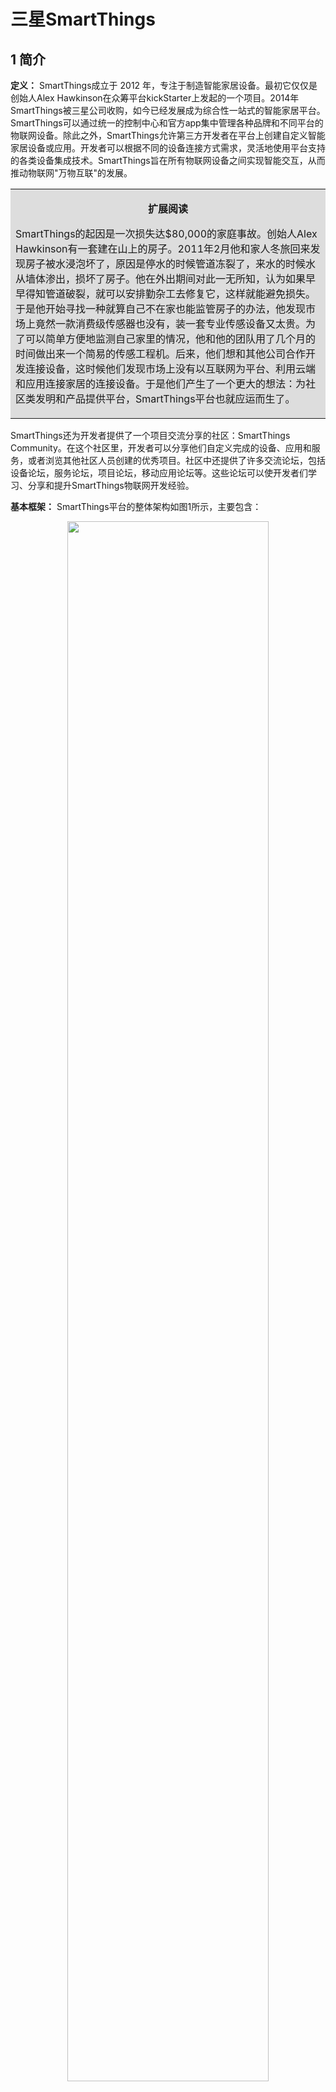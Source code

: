 

# 三星SmartThings

## 1 简介

**定义：** SmartThings成立于 2012 年，专注于制造智能家居设备。最初它仅仅是创始人Alex Hawkinson在众筹平台kickStarter上发起的一个项目。2014年SmartThings被三星公司收购，如今已经发展成为综合性一站式的智能家居平台。SmartThings可以通过统一的控制中心和官方app集中管理各种品牌和不同平台的物联网设备。除此之外，SmartThings允许第三方开发者在平台上创建自定义智能家居设备或应用。开发者可以根据不同的设备连接方式需求，灵活地使用平台支持的各类设备集成技术。SmartThings旨在所有物联网设备之间实现智能交互，从而推动物联网&quot;万物互联&quot;的发展。

<table><tr><td bgcolor=#dddddd>
<p align="center"><b>扩展阅读</b></p>
<p> 
SmartThings的起因是一次损失达$80,000的家庭事故。创始人Alex Hawkinson有一套建在山上的房子。2011年2月他和家人冬旅回来发现房子被水浸泡坏了，原因是停水的时候管道冻裂了，来水的时候水从墙体渗出，损坏了房子。他在外出期间对此一无所知，认为如果早早得知管道破裂，就可以安排勤杂工去修复它，这样就能避免损失。于是他开始寻找一种就算自己不在家也能监管房子的办法，他发现市场上竟然一款消费级传感器也没有，装一套专业传感设备又太贵。为了可以简单方便地监测自己家里的情况，他和他的团队用了几个月的时间做出来一个简易的传感工程机。后来，他们想和其他公司合作开发连接设备，这时候他们发现市场上没有以互联网为平台、利用云端和应用连接家居的连接设备。于是他们产生了一个更大的想法：为社区类发明和产品提供平台，SmartThings平台也就应运而生了。
</p>
</td></tr></table>

SmartThings还为开发者提供了一个项目交流分享的社区：SmartThings Community。在这个社区里，开发者可以分享他们自定义完成的设备、应用和服务，或者浏览其他社区人员创建的优秀项目。社区中还提供了许多交流论坛，包括设备论坛，服务论坛，项目论坛，移动应用论坛等。这些论坛可以使开发者们学习、分享和提升SmartThings物联网开发经验。

**基本框架：** SmartThings平台的整体架构如图1所示，主要包含：

<div align=center>
<img src=".\pics\pic1.png" width="80%">

图1 SmartThings平台架构
</div>

- 智能物联网设备：包含第三方厂商设备，三星设备以及各类独立的物联网设备。SmartThings平台为设备接入云端提供了三种连接方式，包括设备-SmartThings云连接，设备-第三方云-SmartThings云连接以及设备-控制中心- SmartThings云连接。开发者可以根据需求实现设备连接SmartThings云的方式；
- 服务（Service或SmartAPP）：用户自定义的服务程序，旨在SmartThings平台和物联网设备间建立连接得以控制和获取设备的状态，或辅助实现第三方云和SmartThings云的通信；
- SmartThings API：SmartThings平台提供的用于集成、控制、管理物联网设备和自定义服务的接口；
- SmartThings云：在物联网设备、服务和SmartThings app之间建立连接，实现数据交换的平台；
- SmartThings app：SmartThings平台为用户提供了一个官方的SmartThings app，用以集中管理各种物联网设备和服务；
- 开发者工作区（Developer Workspace）：平台提供的向SmartThings云中添加物联网设备和自定义服务的开发者工具。

**开发者工作区：** SmartThings平台为开发者提供了两种类型的开发工作区：一种是易于使用的图形化的网页控制台（Web Console），另一种是SmartThings SDK。

网页控制台是SmartThings平台提供的一个基于网页操作的集成开发环境。它支持设备、服务的图形化集成，并提供了设备插件（Plugin）模拟器和虚拟设备功能，使开发者能够用虚拟的移动应用界面和物联网设备测试其开发的服务或应用。网页控制台上还提供了消息日志（Logger），允许开发者跟踪和查询物联网设备的历史活动，方便用户的开发调试。

SmartThings SDK提供了类似于网页控制台的功能，支持设备和服务的集成。此SDK依附于Atom编辑器（GitHub上的开源项目）的IDE，并额外提供了一个命令行接口。和网页控制器一样，此SDK也提供了设备插件模拟器和虚拟设备功能。

**官方认证的物联网设备：** 截止2018年底，SmartThings官方支持且已认证的物联网设备共304款，涉及48个厂商，包括三星、亚马逊、谷歌等知名公司。SmartThings认证的设备涉及到十余种类别，详细分类如表1所示。


<div style="text-align:center">
<table style="margin:auto">
<caption>表1 SmartThings官方认证设备分类</caption>
<tr>
<th>类别</th>
<th>控制中心</th>
<th>集成平台</th>
<th>语音助手</th>
<th>灯&开关</th>
<th>插座</th>
<th>传感器</th>
<th>摄像头&门铃</th>
<th>门锁</th>
<th>温度调节装置</th>
<th>音响</th>
<th>其它</th>
</tr>
<tr>
<td>数量</td>
<td>9</td>
<td>8</td>
<td>8</td>
<td>105</td>
<td>39</td>
<td>43</td>
<td>11</td>
<td>40</td>
<td>9</td>
<td>14</td>
<td>18</td>
</tr>

</table>
</div>



## 2 关键特性

SmartThings采用基于设备模型的设备开发方式，提供了三种设备集成方式，支持大多数物联网设备与SmartThings云的连接。在服务开发方面，SmartThings采用基于生命周期的服务开发方式，每个周期阶段的分工明确，最大程度上保证了自定义服务与SmartThings平台的兼容性。在移动应用开发方面，SmartThings支持插件式移动应用开发。用户可以按需添加或删除物联网设备对应的插件。在三端应用集成与简化方面， SmartThings采取了基于设备档案的集成方案。

在本节中，我们将详细介绍SmartThings平台最具特点的关键特性，即其三种设备集成方式、基于生命周期的服务开发方式和插件式移动应用开发。

**(1)设备集成方式**

SmartThings为物联网设备提供了三种与SmartThings云连接的方式：设备-SmartThings云连接，设备-第三方云-SmartThings云连接以及设备-控制中心- SmartThings云连接。设备开发者在完成设备开发之后，还需要根据选择的连接方式添加SmartThings要求的额外配置，实现设备与云端的集成。由于SmartThings使用较为传统的设备开发方案，并且需要满足SmartThings平台的各项开发要求，其设备开发和集成步骤均较为复杂。下面我们将详细介绍SmartThings支持的三种设备连接方式：


<div align=center>
<img src=".\pics\pic1.png" width="80%">

图2 设备-SmartThings云连接的设备集成方案
</div>

若要使用设备-SmartThings云连接的集成方案（如图2），设备开发者需要预先申请安全认证，如X.509证书或ED25519公钥（一种常用的椭圆曲线签名方案），并将其存放在设备中。如果申请的是X.509证书，开发者需要存放X.509 证书的通用唯一识别码UUID。如果是ED25519公钥，开发者可以用SmartThings提供的API将其转换为设备签名。设备开发者还需要提供符合SmartThings要求的设备接口，并向SmartThings云提供一个URL用以接收和发送设备上的数据和命令。设备需要支持CoAP协议以实现与SmartThings云的通讯。除此之外，设备开发者还需要自主提供与SmartThings app配对的方案。SmartThings支持设备通过SmartThings云直接进行配对。对于成熟的第三方设备设计厂商，SmartThings还提供了基于遥控按钮和设备按钮的配对方案。用户可以通过厂商额外提供的遥控按钮或嵌入设备的匹配按钮，实现同一WiFi网络中的物联网设备和SmartThings app的配对。

<div align=center>
<img src=".\pics\pic1.png" width="80%">

图3 设备-第三方云-SmartThings云连接的设备集成方案
</div>

若要使用设备-第三方云-SmartThings云连接的集成方案（如图3），设备开发者需要自己实现一个连接器（Connector）服务完成云-云之间的通信和命令的解析，使设备能间接地与SmartThings云通信。下面用LIFX智能灯作为例子简单说明设备-第三方云- SmartThings云连接集成的工作流程：1.终端用户在app中点击打开LIFX智能灯的按钮。2. SmartThings云接收此开灯事件，生成携带第三方OAuth访问令牌的命令[11]，并发送到连接器服务。3. 连接器服务解析此命令，生成设备支持的&quot;on&quot;命令并将其传输到第三方的LIFX云。4. LIFX云发送&quot;on&quot;命令到LIFX智能灯将其开启。5. 智能灯的状态通过连接器返回SmartThings云，用户的SmartThings app界面得到更新，显示灯已打开。

<div align=center>
<img src=".\pics\pic1.png" width="80%">

图4 设备-控制中心- SmartThings云连接的设备集成方案
</div>

若要使用设备-控制中心- SmartThings云连接的集成方案（如图4），设备开发者需要在设备中嵌入ZigBee或Z-Wave通信协议，同时也需要自主开发SmartThings要求的设备接口，以及与控制中心配对的方案。在该模式下，物联网设备会先通过ZigBee或Z-Wave协议与控制中心连接，再由控制中心通过WiFi或以太网与SmartThings云进行通信。目前SmartThings支持的控制中心包括官方的SmartThings hub和三星的Samsung Connect Home hub系列控制中心。

**(2)基于生命周期的服务开发**

本节我们将详细介绍SmartThings平台要求开发者在自定义服务中实现的生命周期（Lifecycle），以及平台允许服务创建的订阅事件和调度事件。最后我们将简单介绍SmartThings支持的服务开发形式。

**①服务生命周期**

SmartThings平台要求服务开发者在服务中实现各个生命周期阶段（Lifecycle Phase）请求的处理程序。当服务被注册到SmartThings平台后，便会开始它的生命周期直至此服务被卸载。服务的生命周期需要包括7个生命周期阶段：PING（服务存在访问请求），CONFIGURATION（服务相关配置信息请求），INSTALL（服务安装请求），UPDATE（服务更新请求），EVENT（服务响应触发事件请求），OAUTH\_CALLBACK（服务访问第三方云请求），UNINSTALL（服务卸载请求）。服务在各个生命周期阶段均会被SmartThings云调用。反之，服务也可以调用SmartThings 平台的RESTful API发送和接收数据或命令[11]。SmartThings平台在服务的每个生命周期阶段向其发送一个POST请求，请求主体会包含某一生命周期阶段标识和依赖于此生命周期阶段的相关数据。服务要求能够解析并响应此请求。服务响应使用传统HTTP响应代码：2XX表示成功，4XX表示请求的输入错误，5XX表示SmartThings平台上的故障。服务的生命周期工作流程及每个生命周期阶段内SmartThings平台的请求内容如图5所示。


<div align=center>
<img src=".\pics\pic1.png" width="80%">

图5 服务的生命周期工作流程
</div>

- PING生命周期阶段：发生在服务在平台上注册后。在此阶段，SmartThings平台发送包含服务识别号的请求验证服务的存在性和完整性。服务需要返回一个200状态和包含服务识别号的pingData字段表示响应成功。
- CONFIGURATION生命周期阶段：发生在服务安装期间。在此阶段，SmartThings平台请求查询该服务的基本配置信息，以及需要访问的设备及其权限。其中还分为两个子阶段：INITIALIZE子阶段和PAGE子阶段。SmartThings平台在INITIALIZE子阶段请求查询服务对应的移动应用的初始化页面的配置信息，在PAGE子阶段请求查询移动应用中后续每个页面的配置信息，有多个页面则需多次查询。服务需要在各个子阶段返回其配置信息和需要的设备访问权限。
- INSTALL生命周期阶段：发生在服务安装完成时。在此阶段，SmartThings平台向服务发送移动应用的相关信息和访问令牌，以及授权的设备信息及相应权限。服务需要返回一个200状态和一个空的installData字段表示响应成功。服务在此阶段还可以在响应中向SmartThings平台请求添加事件订阅和事件调度。
- UPDATE生命周期阶段：发生在终端用户需要更新已经安装的服务的配置时。在此阶段，SmartThings平台向服务发送所有更新的和之前的设备信息及授权权限。如：如果要将服务监测的设备号从74aac3bb变为64aac3bb，需要在请求的config和previousConfig字段中分别添加&quot;deviceId&quot;：&quot;64aac3bb&quot;和&quot;deviceId&quot;：&quot;74aac3bb&quot;。服务需要返回一个200状态和一个空的updateData字段表示响应成功。服务在此阶段还可以请求更新已添加的事件订阅和事件调度。
- UNINSTALL生命周期阶段：发生在服务被终端用户卸载时。在此阶段，服务接收到平台请求后需要处理所有的清理任务。同时SmartThings平台会删除与此服务相关的事件订阅和事件调度。服务需要返回一个200状态和一个空的uninstallData字段表示响应成功。
- OAUTH\_CALLBACK生命周期阶段：发生在第三方云响应服务的OAuth认证请求时。在此阶段，SmartThings平台向服务发送一个包含第三方OAuth系统提供的授权码和访问令牌的URL。服务可以从中提取所需的令牌，使其有权访问第三方系统。服务需要返回一个200状态和一个空的oAuthCallbackData字段表示响应成功。
- EVENT生命周期阶段：发生订阅或调度事件被触发时。在此阶段，SmartThings平台向服务发送触发的订阅事件或调度事件的详细信息。如果是订阅事件，会声明响应的事件为设备事件（DEVICE\_EVENT）或功能事件（CAPABILITY\_EVENT）；如果是调度事件，会声明响应的事件为计时器事件（TIMER\_EVENT）。服务中需要包含处理这些事件的回调函数，并返回一个200状态和一个空的event字段表示响应成功。

**②事件订阅**

SmartThings平台要求连接的物联网设备在状态发生变化时能够上传其状态（此功能需要设备开发者自主开发）。当SmartThings云检测到状态变化后，便会在云端创建一个事件。服务可以在授权的设备上为指定的事件创建订阅（Subscription）。订阅的事件被触发时，服务将收到一个来自平台的POST请求，其中会包含触发事件的相关信息。服务需要根据此请求在EVENT阶段作出响应。例如，当服务订阅家里的智能冰箱门打开事件后，一旦用户在某一时刻打开了冰箱门，服务便会收到此状态变化的通知。

SmartThings提供了两种类型的订阅：设备订阅（Device subscription）和功能订阅（Capability subscription）。设备订阅指服务可以在用户选定的已授权的设备上创建的订阅。设备订阅指定订阅类型为DEVICE，并且需要在服务的JSON请求体中包含一个&quot;device&quot;对象声明订阅的设备的基本信息和具体事件，如：订阅客厅的灯打开事件。设备订阅的事件被触发后，SmartThings平台会向服务发送一个&quot;DEVICE\_EVENT&quot;的事件类型，其中包含订阅事件的详细信息。功能订阅指的是用户授权对所有设备订阅指定的事件。功能订阅指定订阅类型为CAPABILITY，并且需要在服务的JSON请求体中包含一个&quot;capability&quot;对象声明订阅的功能描述，如：订阅家里所有的灯打开事件，任意一盏灯打开都会向服务发送通知。功能订阅的事件被触发后，SmartThings平台会向服务发送一个&quot;CAPABILITY\_EVENT&quot;的事件类型及事件详细信息。

**③事件调度**

服务还可以在授权的设备上为指定的事件创建调度（Scheduling），使事件可以在指定时间或周期性地执行。与订阅类似，在调度事件触发（调度时间到达）后SmartThings平台会向服务发送一个包含调度信息的POST请求，并在其中声明触发的事件类型为&quot;TIMER\_EVENT&quot;。

SmartThings支持两种类型的调度：一次调度和周期性调度。一次调度指在指定的日期和时间执行一次调度事件，如：调度客厅灯在明天早上八点开启。一次调度的时间设置是从1970年1月1日UTC（Unix时间）开始计算的毫秒数。周期性调度会根据设定的Cron表达式周期性地执行事件，如：调度客厅灯在每天早上八点开启。SmartThings支持的Cron表达式用5或6个字段（年字段可选）表示时间。&quot;秒&quot;字段在SmartThings中省略，SmartThings平台会随机选取某一秒触发事件。具体Cron表达式设置方案参考表2。其中&quot;?&quot;字符：表示不确定的值，用于日和周字段是因为这两字段可能会相互冲突。例如想在每月的20日触发调度，那么需要在周字段设置问号；&quot;\*&quot;字符：表示匹配该域的任意值；&quot;,&quot;字符：同时指定多个值；&quot;-&quot;字符：指定一个值的范围；&quot;/&quot;字符：指定一个值的增加幅度。n/m表示从n开始，每次增加m；&quot;L&quot;字符：用在&quot;日&quot;字段表示一个月中的最后一天，用在&quot;周&quot;字段表示该月最后一个星期X。如6L在&quot;周&quot;字段表示最后的周五（一周从周日开始，1代表周日，7代表周六）；&quot;W&quot;字符：指定离给定日期最近的工作日(周一到周五)；&quot;C&quot;：字符：指定日期的后一天。 5C在日字段表示当月第六天，在&quot;周&quot;字段表示周五；&quot;#&quot;字符：表示该月第几个周X。6#3表示该月第3个周五。上述例子中灯在每天早上八点开启对应的Cron表达式为&quot;0 8 \* \* ? \*&quot;。下面再结合上述特殊字符给出一些Cron表达式的例子方便开发者理解：

- 0 2 1 \* ? \*：表示每月的1日的凌晨2点
- 0 10,14,16 \* \* ?：每天上午10点，下午2点，4点
- 0/30 9-17 \* \* ?：朝九晚五工作时间内每30分钟
- 15 10 ? 6L 2016-2018：表示16-18年的每个月的最后一个星期五上午10:15
- 15 10 C \* ?：第二天上午10:15
- 15 10 ? \* 6#3：每月的第三个星期五上午10:15
- 15 10 15W \* ?：离每月15日最近的工作日的上午10:15
- 15 10 LW \* ?：每月最后一个工作日的上午10:15

<div style="text-align:center">
<table style="margin:auto">
<caption>表2 SmartThings平台支持的Cron表达式结构</caption>
<tr>
<th>字段名</th>
<th>可取值</th>
<th>允许特殊字符</th>
</tr>
<tr>
<td>分</td>
<td>0-59</td>
<td>, - * /</td>
</tr>
<tr>
<td>时</td>
<td>0-23</td>
<td>, - * /</td>
</tr>
<tr>
<td>日</td>
<td>1-31</td>
<td>, - * ? / L W C</td>
</tr>
<tr>
<td>月</td>
<td>1-12 or JAN-DEC</td>
<td>, - * /</td>
</tr>
<tr>
<td>周</td>
<td>1-7 or SUN-SAT</td>
<td>, - * ? / L C #</td>
</tr>
<tr>
<td>年（可选字段）</td>
<td>empty, 1970-2099</td>
<td>, - * /</td>
</tr>
</table>
</div>

**④服务开发形式**

SmartThings支持两种形式的服务开发：WebHook形式和AWS Lambda函数形式。这两种形式的服务均需要开发者设计回调函数接收并分析来自SmartThings平台的HTTP POST请求。WebHook对应一个公网可以访问的HTTPS URL。服务开发者在此URL对应的服务器上保存服务代码（即事件触发后对应的自定义回调函数，能接收并处理来自SmartThings平台的HTTP POST请求）。基于WebHook形式的服务具有很高的自主性，SmartThings支持用任何语言和工具开发其服务代码。AWS Lambda函数也可以被用来开发SmartThings服务，它是亚马逊提供的一项计算服务，可使用户无需预配置或管理服务器即可部署、运行自定义回调函数。基于AWS Lambda函数的服务形式要求开发者先在AWS平台上部署已实现的回调函数，然后在AWS上授予SmartThings平台许可来执行该Lambda函数。随后开发者需要在AWS控制台的Lambda函数页面中，为此Lambda函数创建一个亚马逊资源名（Amazon Resource Names，ARN），并在SmartThings开发者工作区中填入上述ARN完成Lambda函数形式的服务注册。以上两种形式的服务均需要自定义回调函数接收并分析来自SmartThings平台的HTTP POST请求。

**(3)插件式移动应用开发**

SmartThings为不断增长的物联网设备提供了一套中央控制方案。具体来说，为了能不断添加新的物联网设备并且无需更新软件，SmartThings移动应用使用插件架构。用户可以在官方提供的SmartThings app主界面的基础上，根据匹配的物联网设备下载或添加设备插件。

插件是一个使用HTML、CSS、JavaScript和JSON设计的网页应用程序，并被打包成一个PPK（Plugin Package）文件嵌入SmartThings app中。在插件中开发者需要定义设备的移动应用界面及一些设备相关的交互行为。对于某一设备，用户既可以使用SmartThings平台提供的默认插件，也可以根据需求使用JavaScript API自己设计插件。图6展示了SmartThings插件平台（Plugin Platform）的软件框架。SmartThings app中固定了app的逻辑层、内核和初始的用户界面层，并提供了一个可修改的插件平台。用户可以在此插件平台上从官方的插件商店中下载和更新插件，也可以删除某一个设备对应的插件。这种增量式架构允许SmartThings app的原始空间占用保持在很小的范围内，而且即使在app编译和发布之后还能得到进一步扩展。例如：如果用户买了一个智能灯，那么他只需要去插件商店寻找合适的灯泡插件并下载下来，便可以将此智能灯集成到他的SmartThings app中了。


<div align=center>
<img src=".\pics\pic1.png" width="80%">

图6 SmartThings插件平台的软件框架
</div>

SmartThings app是用户管理和控制物联网设备的直接途径。基于插件的移动应用工作流程如图8-7所示：

<div align=center>
<img src=".\pics\pic1.png" width="80%">

图7 基于插件的移动应用工作流程
</div>

- **步骤1：** 开发者为物联网设备创建插件。该插件既可以是SmartThings平台提供的默认插件，也可以是开发者根据需求自己设计的插件。
- **步骤2：** 用户激活一个新设备。用户在SmartThings app中与附近的新物联网设备配对。
- **步骤3：** SmartThings app下载插件。如果SmartThings app检测到该物联网设备对应的插件还没有预加载或预装，那么它就会从云端的插件商店下载对应插件。
- **步骤4：** 用户控制设备。当插件安装好后，用户可以监视该物联网设备的状态，并可以通过插件向设备发送控制命令。
- **步骤5：** 设备响应命令。在物联网设备上都应有一个应用程序（设备开发者提供）用以处理来自插件的用户命令，并返回状态通知。

